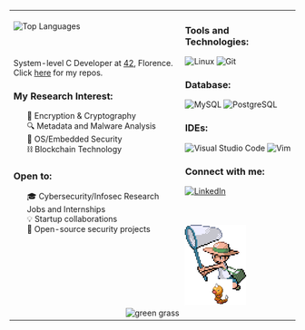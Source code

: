 
<table style="width: 100%;">
  <tr>
    <td width="60%" style="vertical-align: top;">
    &nbsp;&nbsp;&nbsp;
    <img src="https://github-readme-stats.vercel.app/api/top-langs?username=buggcatcher&show_icons=true&locale=en&layout=compact&theme=default" alt="Top Languages" style="display: block; margin: 0 auto;"/>
      <br>
      <br>
      <p>System-level C Developer at <a href="https://www.42network.org/42-schools/">42</a>, Florence. Click <a href="https://github.com/buggcatcher?tab=repositories">here</a> for my repos.</p>
      <h3>My Research Interest:</h3>
      <ul style="font-size: 14px; list-style-type: none;">
<li>🔐 Encryption & Cryptography</li>
<li>🔍 Metadata and Malware Analysis</li>
<li>🤖 OS/Embedded Security</li>
<li>⛓️ Blockchain Technology</li>
</ul>
<h3>Open to:</h3>
<ul style="font-size: 14px; list-style-type: none;">
    <li>🎓 Cybersecurity/Infosec Research Jobs and Internships</li>
    <li>💡 Startup collaborations</li>
    <li>🚀 Open-source security projects</li>
      </ul>
      <br>
    </td>
    <td width="40%" style="position: relative;">
      <h3>Tools and Technologies:</h3>
      <img src="https://img.shields.io/badge/Linux-FCC624?style=for-the-badge&logo=linux&logoColor=black" alt="Linux" />
      <img src="https://img.shields.io/badge/GIT-E44C30?style=for-the-badge&logo=git&logoColor=white" alt="Git" />
      <br>
      <h3>Database:</h3>
      <img src="https://img.shields.io/badge/MySQL-00000F?style=for-the-badge&logo=mysql&logoColor=white" alt="MySQL" />
      <img src="https://img.shields.io/badge/PostgreSQL-316192?style=for-the-badge&logo=postgresql&logoColor=white" alt="PostgreSQL" />
      <br>
      <h3>IDEs:</h3>
      <img src="https://img.shields.io/badge/Visual%20Studio%20Code-0078d7.svg?style=for-the-badge&logo=visual-studio-code&logoColor=white" alt="Visual Studio Code" />
      <img src="https://img.shields.io/badge/VIM-%2311AB00.svg?style=for-the-badge&logo=vim&logoColor=white" alt="Vim" />
      <br>
      <h3>Connect with me:</h3>
      <div style="position: relative;">
        <a href="https://www.linkedin.com/in/marko-ilincic-891653350/">
          <img src="https://img.shields.io/badge/LinkedIn-0077B5?style=for-the-badge&logo=linkedin&logoColor=white" alt="LinkedIn" />
        </a>
      </div>
      <br>
      <br>
      <div style="position: relative; width: fit-content;">
      &nbsp;&nbsp;&nbsp;&nbsp;&nbsp;&nbsp;&nbsp;&nbsp;&nbsp;&nbsp;&nbsp;&nbsp;&nbsp;&nbsp;&nbsp;&nbsp;&nbsp;&nbsp;&nbsp;&nbsp;&nbsp;
        <img src="https://github.com/buggcatcher/BOX/blob/main/weedle.gif?raw=true" 
             alt="Weedle" 
             style="position: absolute; bottom: 0; left: 50%; transform: translateX(-40%); z-index: 1;" />
      &nbsp;&nbsp;&nbsp;&nbsp;&nbsp;&nbsp;&nbsp;&nbsp;&nbsp;&nbsp;&nbsp;
        <img src="https://github.com/buggcatcher/BOX/blob/main/bugcatcher.png?raw=true" 
             alt="Bug Catcher" 
             style="display: block;" />
      </div>
    </td>
  </tr>
  <tr>
    <td colspan="2" align="center" width="100%">
      <img src="https://github.com/buggcatcher/BOX/blob/main/grass.png?raw=true" alt="green grass" width="100%" />
    </td>
  </tr>
</table>
